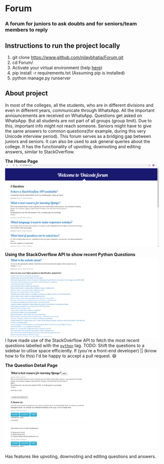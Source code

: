 # Forum
### A forum for juniors to ask doubts and for seniors/team members to reply
## Instructions to run the project locally
1) git clone https://www.github.com/nilaybhatia/Forum.git
2) cd Forum/
3) Activate your virtual environment (help [here](https://uoa-eresearch.github.io/eresearch-cookbook/recipe/2014/11/26/python-virtual-env/))
4) pip install -r requirements.txt (Assuming pip is installed)
5) python manage.py runserver

## About project
In most of the colleges, all the students, who are in different divisions and even in different years, communicate through WhatsApp. All the important announcements are received on WhatsApp. Questions get asked on WhatsApp. But all students are not part of all groups (group limit). Due to this, important info might not reach someone. Seniors might have to give the same answers to common questions(for example, during this very Unicode interview period). This forum serves as a bridging gap between juniors and seniors. It can also be used to ask general queries about the college. It has the functionality of upvoting, downvoting and editing answers, similar to StackOverflow.

**The Home Page**
![homepage](/images/homepage.png?raw=true "Forum Home Page")


**Using the StackOverflow API to show recent Python Questions**
![stack_api](/images/stack_api.png?raw=true "Using API")
I have made use of the StackOverflow API to fetch the most recent questions labelled with the [```python```](https://stackoverflow.com/questions/tagged/python) tag.
TODO: Shift the questions to a sidebar to utlise space efficiently. If (you're a front-end developer) || (know how to fix this) I'd be happy to accept a pull request. :smile:


**The Question Detail Page**
![ques_detail](/images/ques_detail.png?raw=true "QnA page for a particular question")

Has features like upvoting, downvoting and editing questions and answers.

